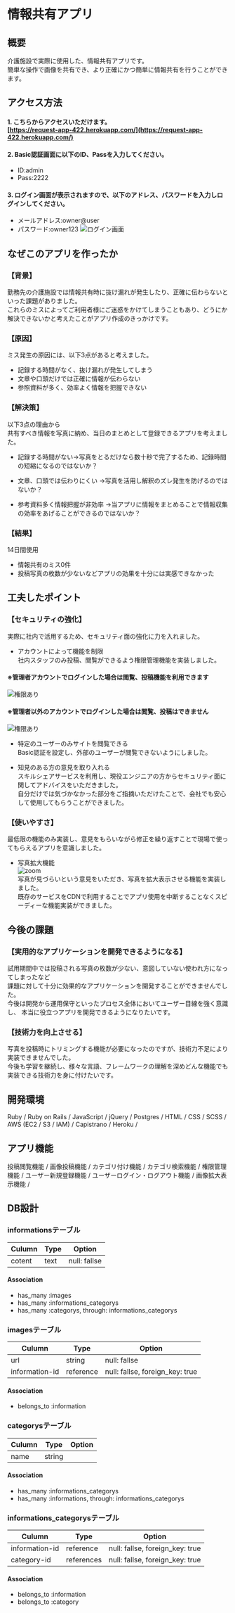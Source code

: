 # 情報共有アプリ

## 概要
介護施設で実際に使用した、情報共有アプリです。<br>
簡単な操作で画像を共有でき、より正確にかつ簡単に情報共有を行うことができます。

## アクセス方法
#### 1. こちらからアクセスいただけます。<br>[https://request-app-422.herokuapp.com/](https://request-app-422.herokuapp.com/)

#### 2. Basic認証画面に以下のID、Passを入力してください。
- ID:admin
- Pass:2222
  
#### 3. ログイン画面が表示されますので、以下のアドレス、パスワードを入力しログインしてください。
- メールアドレス:owner@user
- パスワード:owner123
![ログイン画面](readme-image/login.png)
## なぜこのアプリを作ったか
### 【背景】
勤務先の介護施設では情報共有時に抜け漏れが発生したり、正確に伝わらないといった課題がありました。<br>
これらのミスによってご利用者様にご迷惑をかけてしまうこともあり、どうにか解決できないかと考えたことがアプリ作成のきっかけです。

### 【原因】
ミス発生の原因には、以下3点があると考えました。
- 記録する時間がなく、抜け漏れが発生してしまう<br>
- 文章や口頭だけでは正確に情報が伝わらない<br>
- 参照資料が多く、効率よく情報を把握できない<br>


### 【解決策】
以下3点の理由から<br>
共有すべき情報を写真に納め、当日のまとめとして登録できるアプリを考えました。

- 記録する時間がない→写真をとるだけなら数十秒で完了するため、記録時間の短縮になるのではないか？

- 文章、口頭では伝わりにくい
→写真を活用し解釈のズレ発生を防げるのではないか？

- 参考資料多く情報把握が非効率
→当アプリに情報をまとめることで情報収集の効率をあげることができるのではないか？

### 【結果】
14日間使用<br>
- 情報共有のミス0件<br>
- 投稿写真の枚数が少ないなどアプリの効果を十分には実感できなかった<br>

## 工夫したポイント
### 【セキュリティの強化】
実際に社内で活用するため、セキュリティ面の強化に力を入れました。<br>
- アカウントによって機能を制限<br>
社内スタッフのみ投稿、閲覧ができるよう権限管理機能を実装しました。<br>
#### ※管理者アカウントでログインした場合は閲覧、投稿機能を利用できます
![権限あり](readme-image/kengenari.gif)

#### ※管理者以外のアカウントでログインした場合は閲覧、投稿はできません
![権限あり](readme-image/kengennashi.gif)

- 特定のユーザーのみサイトを閲覧できる<br>
Basic認証を設定し、外部のユーザーが閲覧できないようにしました。

- 知見のある方の意見を取り入れる<br>
スキルシェアサービスを利用し、現役エンジニアの方からセキュリティ面に関してアドバイスをいただきました。<br>
自分だけでは気づかなかった部分をご指摘いただけたことで、会社でも安心して使用してもらうことができました。<br>

### 【使いやすさ】
最低限の機能のみ実装し、意見をもらいながら修正を繰り返すことで現場で使ってもらえるアプリを意識しました。<br>
- 写真拡大機能<br>
![zoom](readme-image/zoom.gif)<br>
写真が見づらいという意見をいただき、写真を拡大表示させる機能を実装しました。<br>
既存のサービスをCDNで利用することでアプリ使用を中断することなくスピーディーな機能実装ができました。<br>


## 今後の課題

### 【実用的なアプリケーションを開発できるようになる】
試用期間中では投稿される写真の枚数が少ない、意図していない使われ方になってしまったなど<br>
課題に対して十分に効果的なアプリケーションを開発することができませんでした。<br>
今後は開発から運用保守といったプロセス全体においてユーザー目線を強く意識し、
本当に役立つアプリを開発できるようになりたいです。

### 【技術力を向上させる】
写真を投稿時にトリミングする機能が必要になったのですが、技術力不足により実装できませんでした。<br>
今後も学習を継続し、様々な言語、フレームワークの理解を深めどんな機能でも実装できる技術力を身に付けたいです。

## 開発環境
Ruby / Ruby on Rails / JavaScript / jQuery / Postgres /
HTML / CSS / SCSS / AWS (EC2 / S3 / IAM) / Capistrano / Heroku /

## アプリ機能
投稿閲覧機能 / 画像投稿機能 / カテゴリ付け機能 / カテゴリ検索機能 / 権限管理機能 / ユーザー新規登録機能 / ユーザーログイン・ログアウト機能 / 画像拡大表示機能 /




## DB設計
### informationsテーブル

|Culumn|Type|Option|
|------|----|-------|
|cotent|text|null: fallse|

#### Association
- has_many :images
- has_many :informations_categorys
- has_many :categorys, through: informations_categorys


### imagesテーブル

|Culumn|Type|Option|
|------|----|-------|
|url|string|null: fallse|
|information-id|reference|null: fallse, foreign_key: true|

#### Association
- belongs_to :information


### categorysテーブル

|Culumn|Type|Option|
|------|----|-------|
|name|string||

#### Association
- has_many :informations_categorys
- has_many :informations, through: informations_categorys


### informations_categorysテーブル

|Culumn|Type|Option|
|------|----|-------|
|information-id|reference|null: fallse, foreign_key: true|
|category-id|references|null: fallse, foreign_key: true|

#### Association
- belongs_to :information
- belongs_to :category

